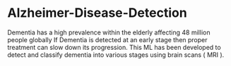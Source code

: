 # Alzheimer-Disease-Detection
Dementia has a high prevalence within the elderly affecting 48 million people globally
If Dementia is detected at an early stage then proper treatment can slow down its progression.
This ML has been developed to detect and classify dementia into various stages using brain scans ( MRI ).
